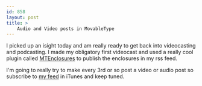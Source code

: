```yaml
---
id: 858
layout: post
title: >
    Audio and Video posts in MovableType
---
```


I picked up an isight today and am really ready to get back into videocasting and podcasting. I made my obligatory first videocast and used a really cool plugin called <a href="http://brandon.fuller.name/archives/hacks/mtenclosures/">MTEnclosures</a> to publish the enclosures in my rss feed.

I'm going to really try to make every 3rd or so post a video or audio post so subscribe to <a href="http://blog.socklabs.com/index.xml">my feed</a> in iTunes and keep tuned.
